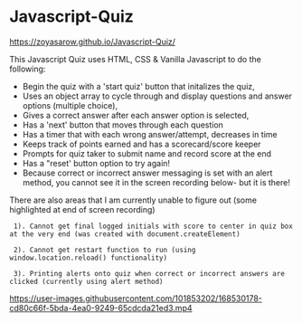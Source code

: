 # Javascript-Quiz
https://zoyasarow.github.io/Javascript-Quiz/

This Javascript Quiz uses HTML, CSS & Vanilla Javascript to do the following:
  * Begin the quiz with a 'start quiz' button that initalizes the quiz,
  * Uses an object array to cycle through and display questions and answer options (multiple choice),
  * Gives a correct answer after each answer option is selected,
  * Has a 'next' button that moves through each question
  * Has a timer that with each wrong answer/attempt, decreases in time
  * Keeps track of points earned and has a scorecard/score keeper
  * Prompts for quiz taker to submit name and record score at the end 
  * Has a "reset' button option to try again!
  * Because correct or incorrect answer messaging is set with an alert method, you cannot see it in the screen recording below- but it   is there!
  
  There are also areas that I am currently unable to figure out (some highlighted at end of screen recording)

     1). Cannot get final logged initials with score to center in quiz box at the very end (was created with document.createElement)
   
     2). Cannot get restart function to run (using window.location.reload() functionality)
   
     3). Printing alerts onto quiz when correct or incorrect answers are clicked (currently using alert method)

https://user-images.githubusercontent.com/101853202/168530178-cd80c66f-5bda-4ea0-9249-65cdcda21ed3.mp4

